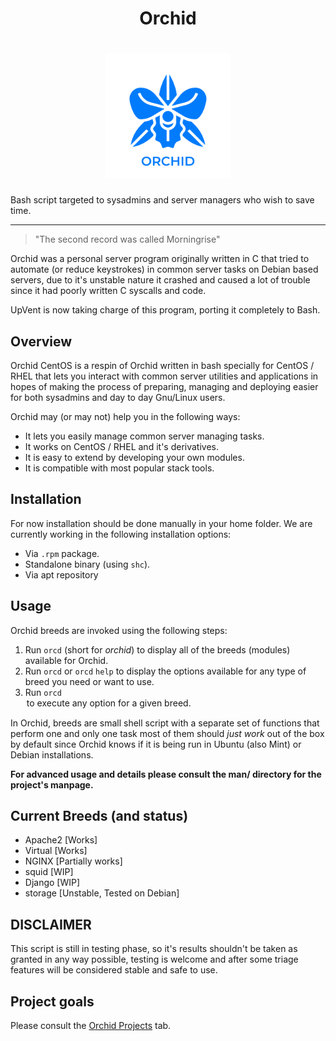 <div align="center">
    <h1>Orchid<h1/>
    <img width="200px" src="logo.png">
</div>

Bash script targeted to sysadmins and server managers who wish to save time.

---

> "The second record was called Morningrise"

Orchid was a personal server program originally written in C that tried to
automate (or reduce keystrokes) in common server tasks on Debian based servers,
due to it's unstable nature it crashed and caused a lot of trouble since it had
poorly written C syscalls and code.

UpVent is now taking charge of this program, porting it completely to Bash.

## Overview

Orchid CentOS is a respin of Orchid written in bash specially for CentOS / RHEL
that lets you interact with common server utilities and applications in hopes
of making the process of preparing, managing and deploying easier for both
sysadmins and day to day Gnu/Linux users.

Orchid may (or may not) help you in the following ways:

* It lets you easily manage common server managing tasks.
* It works on CentOS / RHEL and it's derivatives.
* It is easy to extend by developing your own modules.
* It is compatible with most popular stack tools.

## Installation

For now installation should be done manually in your home folder. We are
currently working in the following installation options:

* Via `.rpm` package.
* Standalone binary (using `shc`).
* Via apt repository

## Usage

Orchid breeds are invoked using the following steps:

1. Run `orcd` (short for *orchid*) to display all of the breeds (modules)
   available for Orchid.
2. Run `orcd` <breed> or `orcd` <breed> `help` to display the options available
   for any type of breed you need or want to use.
3. Run `orcd` <breed> <option> to execute any option for a given breed.

In Orchid, breeds are small shell script with a separate set of functions that
perform one and only one task most of them should *just work* out of the box by
default since Orchid knows if it is being run in Ubuntu (also Mint) or Debian installations.

**For advanced usage and details please consult the man/ directory for the
project's manpage.**

## Current Breeds (and status)

* Apache2 [Works]
* Virtual [Works]
* NGINX   [Partially works]
* squid   [WIP]
* Django  [WIP]
* storage [Unstable, Tested on Debian]

## DISCLAIMER

This script is still in testing phase, so it's results shouldn't be taken as
granted in any way possible, testing is welcome and after some triage features
will be considered stable and safe to use.

## Project goals

Please consult the [Orchid Projects](https://github.com/VentGrey/orchid/projects) tab.
